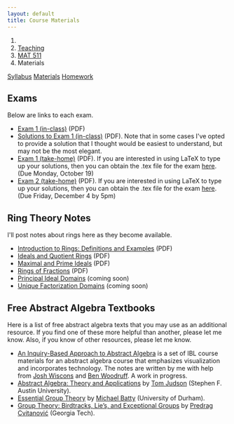 ```yaml
---
layout: default
title: Course Materials
---
```


<ol class="breadcrumb">
  <li><a href="/"><i class="fa fa-home"></i></a></li>
  <li><a href="/teaching/">Teaching</a></li>
  <li><a href="/teaching/mat511f15">MAT 511</a></li>
  <li class="active">Materials</li>
</ol>

<div class="row">
<div class="col-xs-12">
<div class="btn-group btn-group-justified">
<a class="btn btn-default btn-success" href="{{site.baseurl}}/teaching/mat511f15/syllabus/">Syllabus</a>
<a class="btn btn-default btn-primary" href="{{site.baseurl}}/teaching/mat511f15/materials/">Materials</a>
<a class="btn btn-default btn-warning" href="{{site.baseurl}}/teaching/mat511f15/homework/">Homework</a>
</div>
</div>
</div>

## Exams ##
Below are links to each exam.

- [Exam 1 (in-class)]({{site.baseurl}}/teaching/mat511f15/511Exam1-Class.pdf) (PDF)
- [Solutions to Exam 1 (in-class)]({{site.baseurl}}/teaching/mat511f15/511Exam1-Class-Solns.pdf) (PDF).  Note that in some cases I've opted to provide a solution that I thought would be easiest to understand, but may not be the most elegant.
- [Exam 1 (take-home)]({{site.baseurl}}/teaching/mat511f15/511Exam1-Home.pdf) (PDF). If you are interested in using LaTeX to type up your solutions, then you can obtain the .tex file for the exam [here]({{site.baseurl}}/teaching/mat511f15/511Exam1-Home.tex). (Due Monday, October 19)
- [Exam 2 (take-home)]({{site.baseurl}}/teaching/mat511f15/511Exam2-Home.pdf) (PDF). If you are interested in using LaTeX to type up your solutions, then you can obtain the .tex file for the exam [here]({{site.baseurl}}/teaching/mat511f15/511Exam1-Home.tex). (Due Friday, December 4 by 5pm)

## Ring Theory Notes ##
I'll post notes about rings here as they become available.

- [Introduction to Rings: Definitions and Examples]({{site.baseurl}}/teaching/mat511f15/511Rings1.pdf) (PDF)
- [Ideals and Quotient Rings]({{site.baseurl}}/teaching/mat511f15/511Rings2.pdf) (PDF)
- [Maximal and Prime Ideals]({{site.baseurl}}/teaching/mat511f15/511Rings3.pdf) (PDF)
- [Rings of Fractions]({{site.baseurl}}/teaching/mat511f15/511Rings4.pdf) (PDF)
- [Principal Ideal Domains]({{site.baseurl}}/teaching/mat511f15/511Rings5.pdf) (coming soon)
- [Unique Factorization Domains]({{site.baseurl}}/teaching/mat511f15/511Rings6.pdf) (coming soon)

## Free Abstract Algebra Textbooks ##
Here is a list of free abstract algebra texts that you may use as an additional resource.  If you find one of these more helpful than another, please let me know.  Also, if you know of other resources, please let me know.

* [An Inquiry-Based Approach to Abstract Algebra](http://dcernst.github.io/IBL-AbstractAlgebra/) is a set of IBL course materials for an abstract algebra course that emphasizes visualization and incorporates technology. The notes are written by me with help from [Josh Wiscons](http://people.hamilton.edu/jwiscons/index.html) and [Ben Woodruff](http://emp.byui.edu/woodruffb/). A work in progress.
* [Abstract Algebra: Theory and Applications](http://abstract.ups.edu/index.html) by [Tom Judson](http://faculty.sfasu.edu/judsontw/) (Stephen F. Austin University).
* [Essential Group Theory](http://bookboon.com/en/textbooks/mathematics/essential-group-theory) by [Michael Batty](http://www.mendeley.com/profiles/michael-batty/) (University of Durham).
* [Group Theory: Birdtracks, Lie’s, and Exceptional Groups](http://www.cns.gatech.edu/GroupTheory/index.html) by [Predrag Cvitanović](https://www.physics.gatech.edu/user/predrag-cvitanovic) (Georgia Tech).
